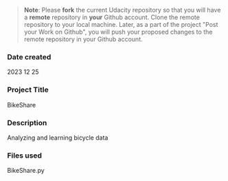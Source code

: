 >**Note**: Please **fork** the current Udacity repository so that you will have a **remote** repository in **your** Github account. Clone the remote repository to your local machine. Later, as a part of the project "Post your Work on Github", you will push your proposed changes to the remote repository in your Github account.

### Date created
2023 12 25

### Project Title
BikeShare

### Description
Analyzing and learning bicycle data

### Files used
BikeShare.py
